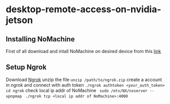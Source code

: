 # desktop-remote-access-on-nvidia-jetson

 ## Installing NoMachine 
 First of all download and intall NoMachine on desired device from this [link](https://www.nomachine.com/download/download&id=3)
## Setup Ngrok
Download [Ngrok](https://ngrok.com/download)
unzip the file ``` unzip /path/to/ngrok.zip ```
create a account in ngrok and connect with auth token ``` ./ngrok authtoken <your_auth_token> ```
``` cd ngrok ```
check local ip addr of NoMachine ``` sudo /etv/NX/nxserver --upnpmap``` 
``` ./ngrok tcp <local ip addr of NoMachine>:4000```

